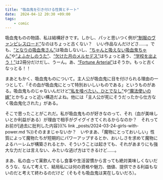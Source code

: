 ```yaml
---
title: "吸血鬼を引き付ける性質とチート"
date:  2024-04-12 20:30 +09:00
tags:
    - comic
---
```


吸血鬼ものの物語、私は結構好きです。しかし、パッと思いつく例が[“制服のヴァンピレスロード”](https://magazine.jp.square-enix.com/joker/series/vampirelady/)なのはちょっと古くない？　いい作品なんだけどさ……。でも、[“となりの吸血鬼さん”](http://kyuketsukisan-anime.com/)は吸血しないし、[“ちゃんと吸えない吸血鬼ちゃん”](https://comic-walker.com/detail/KC_001075_S?episodeType=first)や[“よふかしのうた”](https://www.sunday-webry.com/episode/3269754496548997902)、[“欠けた月のメルセデス”](https://to-corona-ex.com/comics/20000000054621)はちょっと違う、[“学校を出よう！”](https://dengekibunko.jp/product/escape-school/200305000103.html)は2冊分だけだし、うーん。あ、[“Fortune Arterial”](https://august-soft.com/fa/)はそうか。もっと古くなっとる！！

まあともかく、吸血鬼ものについて。主人公が吸血鬼に目を付けられる理由の一つとして、「その血が吸血鬼にとって特別おいしいものである」というものがある。吸血鬼ものじゃないんだけど[“私を喰べたい、ひとでなし”](https://comic-walker.com/detail/KC_003258_S?episodeType=first)や[“魔法使いの嫁”](https://magus-bride.jp/)とかちょっと近い構造だよね。他には「主人公が死にそうだったから仕方なく吸血鬼化された」がある。

そこで思ったことがこれだ。私が吸血鬼ものが好きなのって、それ（血が美味しいとか利益がある）が理由で相手がグイグイきてくれるからなのか？　それってお前が[過去に批判した内容]({% link _posts/2024-03-24-girls-with-power.md %})そのままじゃないか？　いやまあ、「魔物にとっておいしい」性質によって魔物たちが短期的にパワーアップするとか、おいしさを求めて魔物によるハーレムが構築されるとか、そういうことは起きても、それがあまりにも強大な力だとは言えない、みたいな逃げ方はできるけど……。

まあ、私の血って薬飲んでるし食事や生活習慣から言っても絶対美味しくないだろうな、なんて考えて、結局私には何の資格や魅力、価値、提供できる利益もないのだと考えて終わるのだけど（そもそも吸血鬼は実在しないだろ）。
